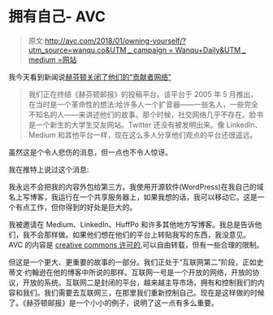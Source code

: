 # 拥有自己- AVC

> 原文:[http://avc.com/2018/01/owning-yourself/?utm_source=wanqu.co&UTM _ campaign = Wanqu+Daily&UTM _ medium =网站](http://avc.com/2018/01/owning-yourself/?utm_source=wanqu.co&utm_campaign=Wanqu+Daily&utm_medium=website)

我今天看到新闻说[赫芬顿关闭了他们的“贡献者网络”](https://www.huffingtonpost.com/entry/huffpost-opinion-huffpost-personal_us_5a5f6a29e4b096ecfca98edb)

> 我们正在终结《赫芬顿邮报》的投稿平台。该平台于 2005 年 5 月推出，在当时是一个革命性的想法:给许多人一个扩音器——一些名人，一些完全不知名的人——来讲述他们的故事。那个时候，社交网络几乎不存在。脸书是一个新生的大学生交友网站。Twitter 还没有被发明出来。像 LinkedIn、Medium 和其他平台一样，现在这么多人分享他们观点的平台还很遥远。

虽然这是个令人悲伤的消息，但一点也不令人惊讶。

我在推特上说过这个消息:

我永远不会把我的内容外包给第三方。我使用开源软件(WordPress)在我自己的域名上写博客，我运行在一个共享服务器上，如果我想的话，我可以移动它。这是一个有点工作，但你得到的好处是巨大的。

我被邀请在 Medium、LinkedIn、HuffPo 和许多其他地方写博客。我总是告诉他们，我不会那样做。如果他们想在他们的平台上转贴我写的东西，我没意见。AVC 的内容是 [creative commons 许可的](https://avc.com/2014/12/avcs-creative-commons-license/),可以自由转载，但有一些合理的限制。

但这是一个更大、更重要的故事的一部分。我们正处于“互联网第二”阶段，正如史蒂文·约翰逊在他的博客中所说的那样。互联网一号是一个开放的网络，开放的协议，开放的系统。互联网二是封闭的平台，越来越主导市场，拥有和控制我们的内容和我们。我们需要去互联网三，在那里我们重新控制自己。现在是这样做的时候了。《赫芬顿邮报》是一个小小的例子，说明了这一点有多么重要。